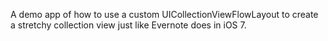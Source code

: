 A demo app of how to use a custom UICollectionViewFlowLayout to create a stretchy collection view just like Evernote does in iOS 7.
